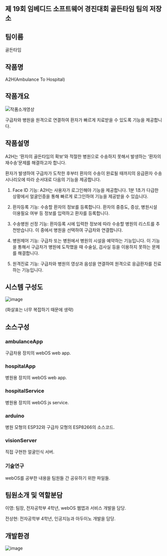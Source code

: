 ## 제 19회 임베디드 소프트웨어 경진대회 골든타임 팀의 저장소
## 팀이름
골든타임

## 작품명
A2H(Ambulance To Hospital)

## 작품개요
![작품소개영상](https://user-images.githubusercontent.com/60468060/140334083-6296655d-4d47-4664-8594-9d6098674318.gif)

구급차와 병원을 원격으로 연결하여 환자가 빠르게 치료받을 수 있도록 기능을 제공합니다.

## 작품설명
A2H는 ‘환자의 골든타임의 확보’와 적절한 병원으로 수송하지 못해서 발생하는 ‘환자의 재수송’문제를 해결하고자 합니다.

환자가 발생하여 구급차가 도착한 후부터 환자의 수송이 완료될 때까지의 응급환자 수송 시나리오에 따라 순서대로 다음의 기능을 제공합니다.

1. Face ID 기능: A2H는 사용자가 로그인해야 기능을 제공합니다. 1분 1초가 다급한 상황에서 얼굴인증을 통해 빠르게 로그인하여 기능을 제공받을 수 있습니다.

2. 환자등록 기능: 수송할 환자의 정보를 등록합니다. 환자의 중증도, 증상, 병원시설 이용필요 여부 등 정보를 입력하고 환자를 등록합니다.

3. 수송병원 선정 기능: 환자등록 시에 입력한 정보에 따라 수송할 병원의 리스트를 추천받습니다. 이 중에서 병원을 선택하여 구급차와 연결합니다.

4. 병원제어 기능: 구급차 또는 병원에서 병원의 시설을 예약하는 기능입니다. 이 기능을 통해서 구급차가 병원에 도착했을 때 수술실, 검사실 등을 이용하지 못하는 문제를 해결합니다.

5. 원격진료 기능: 구급차와 병원의 영상과 음성을 연결하여 원격으로 응급환자를 진료하는 기능입니다.

## 시스템 구성도
![image](https://user-images.githubusercontent.com/60468060/140333884-abeb9995-2bef-498f-9e24-992f66075081.png)

(화살표는 너무 복잡하기 때문에 생략)

## 소스구성
### ambulanceApp
구급차용 장치의 webOS web app.

### hospitalApp
병원용 장치의 webOS web app.

### hospitalService
병원용 장치의 webOS js service.

### arduino
병원 모형의 ESP32와 구급차 모형의 ESP8266의 소스코드.

### visionServer
직접 구현한 얼굴인식 서버.

### 기술연구
webOS를 공부한 내용을 팀원들 간 공유하기 위한 파일들.

## 팀원소개 및 역할분담
이영: 팀장, 전자공학부 4학년, webOS 웹앱과 서비스 개발을 담당.

전상현: 전자공학부 4학년, 인공지능과 아두이노 개발을 담당.

## 개발환경
![image](https://user-images.githubusercontent.com/60468060/142010378-a78ab810-c5b0-4930-8d18-8be4bb98706b.png)